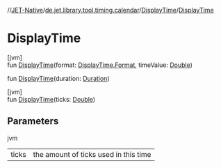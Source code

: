 //[JET-Native](../../../index.md)/[de.jet.library.tool.timing.calendar](../index.md)/[DisplayTime](index.md)/[DisplayTime](-display-time.md)

# DisplayTime

[jvm]\
fun [DisplayTime](-display-time.md)(format: [DisplayTime.Format](-format/index.md), timeValue: [Double](https://kotlinlang.org/api/latest/jvm/stdlib/kotlin/-double/index.html))

fun [DisplayTime](-display-time.md)(duration: [Duration](https://kotlinlang.org/api/latest/jvm/stdlib/kotlin.time/-duration/index.html))

[jvm]\
fun [DisplayTime](-display-time.md)(ticks: [Double](https://kotlinlang.org/api/latest/jvm/stdlib/kotlin/-double/index.html))

## Parameters

jvm

| | |
|---|---|
| ticks | the amount of ticks used in this time |
